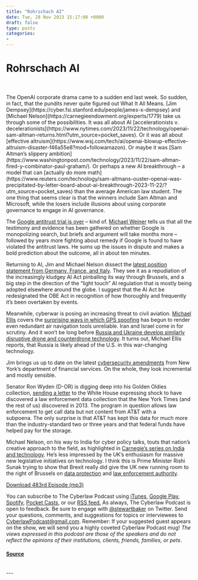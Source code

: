 ```yaml
---
title: "Rohrschach AI"
date: Tue, 28 Nov 2023 15:17:00 +0000
draft: false
type: posts
categories: 
- 
---
```

# Rohrschach AI

<br/>

<br/>
The OpenAI corporate drama came to a sudden end last week. So sudden, in fact, that the pundits never quite figured out What It All Means. [Jim Dempsey](https://cyber.fsi.stanford.edu/people/james-x-dempsey) and [Michael Nelson](https://carnegieendowment.org/experts/1779) take us through some of the possibilities. It was all about AI [accelerationists v. decelerationists](https://www.nytimes.com/2023/11/22/technology/openai-sam-altman-returns.html?utm_source=pocket_saves). Or it was all about [effective altruism](https://www.wsj.com/tech/ai/openai-blowup-effective-altruism-disaster-f46a55e8?mod=followamazon). Or maybe it was [Sam Altman’s slippery ambition](https://www.washingtonpost.com/technology/2023/11/22/sam-altman-fired-y-combinator-paul-graham/). Or perhaps a new AI breakthrough – a model that can [actually do more math](https://www.reuters.com/technology/sam-altmans-ouster-openai-was-precipitated-by-letter-board-about-ai-breakthrough-2023-11-22/?utm_source=pocket_saves) than the average American law student. The one thing that seems clear is that the winners include Sam Altman and Microsoft, while the losers include illusions about using corporate governance to engage in AI governance.

The [Google antitrust trial is over](https://www.nytimes.com/2023/11/14/technology/google-antitrust-trial-defense.html?utm_source=pocket_saves) – kind of. [Michael Weiner](https://www.steptoe.com/en/lawyers/michael-weiner.html) tells us that all the testimony and evidence has been gathered on whether Google is monopolizing search, but briefs and argument will take months more – followed by years more fighting about remedy if Google is found to have violated the antitrust laws. He sums up the issues in dispute and makes a bold prediction about the outcome, all in about ten minutes.

Returning to AI, Jim and Michael Nelson dissect the [latest position statement from Germany, France, and Italy](https://www.reuters.com/technology/germany-france-italy-reach-agreement-future-ai-regulation-2023-11-18/?utm_source=pocket_saves). They see it as a repudiation of the increasingly kludgey AI Act pinballing its way through Brussels, and a big step in the direction of the “light touch” AI regulation that is mostly being adopted elsewhere around the globe. I suggest that the AI Act be redesignated the OBE Act in recognition of how thoroughly and frequently it’s been overtaken by events.

Meanwhile, cyberwar is posing an increasing threat to civil aviation. [Michael Ellis](https://www.heritage.org/staff/michael-j-ellis) covers the [surprising ways in which GPS spoofing](https://www.vice.com/en/article/m7bk3v/commercial-flights-are-experiencing-unthinkable-gps-attacks-and-nobody-knows-what-to-do?utm_source=pocket_saves) has begun to render even redundant air navigation tools unreliable. Iran and Israel come in for scrutiny. And it won’t be long before [Russia and Ukraine develop similarly disruptive drone and counterdrone technology](https://www.nytimes.com/2023/11/19/technology/russia-ukraine-electronic-warfare-drone-signals.html). It turns out, Michael Ellis reports, that Russia is likely ahead of the U.S. in this war-changing technology. 

Jim brings us up to date on the latest [cybersecurity amendments](https://www.dfs.ny.gov/system/files/documents/2023/11/rf23_nycrr_part_500_amend02_20231101_alt.pdf?utm_source=pocket_saves) from New York’s department of financial services. On the whole, they look incremental and mostly sensible.

Senator Ron Wyden (D-OR) is digging deep into his Golden Oldies collection, [sending a letter](https://www.wired.com/story/hemisphere-das-white-house-surveillance-trillions-us-call-records/) to the White House expressing shock to have discovered a law enforcement data collection that the New York Times (and the rest of us) discovered in 2013. The program in question allows law enforcement to get call data but not content from AT&T with a subpoena. The only surprise is that AT&T has kept this data for much more than the industry-standard two or three years and that federal funds have helped pay for the storage.

Michael Nelson, on his way to India for cyber policy talks, touts that nation’s creative approach to the field, as highlighted in [Carnegie’s series on India and technology](https://urldefense.com/v3/__https:/carnegieindia.org/2023/12/06/2023-global-technology-summit-event-8178__;!!ApXA7kLm!3p6zH5BvIQEf7dJPKj0kzFvemTwESw1CwMY209j-tZI0K1P4K-Fq5tG0sVp_xIYAvxtRuYcjIyXlWdAe1BFNIY4$). He’s less impressed by the UK’s enthusiasm for massive new legislative initiatives on technology. I think this is Prime Minister Rishi Sunak trying to show that Brexit really did give the UK new running room to the right of Brussels on [data protection](https://www.msn.com/en-us/news/technology/exclusive-report-how-the-uk-is-handling-data-privacy/ar-AA1kpR8s) and [law enforcement authority](https://urldefense.com/v3/__https:/bigbrotherwatch.org.uk/wp-content/uploads/2023/11/Big-Brother-Watch-Briefing-on-Investigatory-Powers-Amendment-Bill-2R-HL-Nov-2023.pdf__;!!ApXA7kLm!0nuFiWa6uB0M3hvXNaVD0UrbisaNI120JgIMpNnLzI7olPIu-Uq2quxI5FBsvclyM_srQ_w2f8bKdQ$).

[Download 483rd Episode (mp3)](https://www.steptoe.com/podcasts/TheCyberlawPodcast-483.mp3)

You can subscribe to The Cyberlaw Podcast using [iTunes](https://itunes.apple.com/us/podcast/steptoe-cyberlaw-podcast/id830593115?mt=2), [Google Play](https://play.google.com/music/listen#/ps/Ikx2d2ncjvw6zuoq3zh4qp2i7qu), [Spotify](https://open.spotify.com/show/3Co2wdTUaZr4Xqnlxs4soG), [Pocket Casts](http://pcasts.in/steptoe), or our [RSS feed.](http://www.steptoe.com/feed-Cyberlaw.rss) As always, The Cyberlaw Podcast is open to feedback. Be sure to engage with [@stewartbaker](https://twitter.com/stewartbaker) on Twitter. Send your questions, comments, and suggestions for topics or interviewees to [CyberlawPodcast@gmail.com](mailto:CyberlawPodcast@gmail.com). Remember: If your suggested guest appears on the show, we will send you a highly coveted Cyberlaw Podcast mug! _The views expressed in this podcast are those of the speakers and do not reflect the opinions of their institutions, clients, friends, families, or pets_.

#### [Source](https://sites.libsyn.com/52286/rohrschach-ai)

<br/>
---

